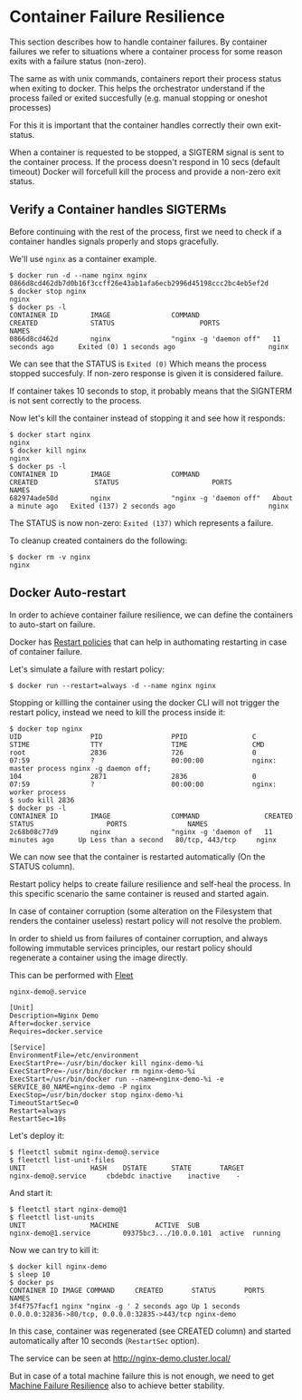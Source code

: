 Container Failure Resilience
============================

This section describes how to handle container failures. By container failures we refer to situations where a container process for some reason exits with a failure status (non-zero).

The same as with unix commands, containers report their process status when exiting to docker. This helps the orchestrator understand if the process failed or exited succesfully (e.g. manual stopping or oneshot processes)

For this it is important that the container handles correctly their own exit-status.

When a container is requested to be stopped, a SIGTERM signal is sent to the container process. If the process doesn't respond in 10 secs (default timeout) Docker will forcefull kill the process and provide a non-zero exit status.

## Verify a Container handles SIGTERMs

Before continuing with the rest of the process, first we need to check if a container handles signals properly and stops gracefully.

We'll use `nginx` as a container example.

```
$ docker run -d --name nginx nginx
0866d8cd462db7d0b16f3ccff26e43ab1afa6ecb2996d45198ccc2bc4eb5ef2d
$ docker stop nginx
nginx
$ docker ps -l     
CONTAINER ID        IMAGE               COMMAND                  CREATED             STATUS                     PORTS               NAMES
0866d8cd462d        nginx               "nginx -g 'daemon off"   11 seconds ago      Exited (0) 1 seconds ago                       nginx
```

We can see that the STATUS is `Exited (0)` Which means the process stopped succesfuly. If non-zero response is given it is considered failure.

If container takes 10 seconds to stop, it probably means that the SIGNTERM is not sent correctly to the process.

Now let's kill the container instead of stopping it and see how it responds:

```
$ docker start nginx
nginx
$ docker kill nginx 
nginx
$ docker ps -l
CONTAINER ID        IMAGE               COMMAND                  CREATED              STATUS                       PORTS               NAMES
682974ade50d        nginx               "nginx -g 'daemon off"   About a minute ago   Exited (137) 2 seconds ago                       nginx
```

The STATUS is now non-zero: `Exited (137)` which represents a failure.

To cleanup created containers do the following:

```
$ docker rm -v nginx
nginx
```

## Docker Auto-restart

In order to achieve container failure resilience, we can define the containers to auto-start on failure.

Docker has [Restart policies](https://docs.docker.com/reference/run/#restart-policies-restart) that can help in authomating restarting in case of container failure.

Let's simulate a failure with restart policy:

```
$ docker run --restart=always -d --name nginx nginx
```

Stopping or killling the container using the docker CLI will not trigger the restart policy, instead we need to kill the process inside it:

```
$ docker top nginx
UID                 PID                 PPID                C                   STIME               TTY                 TIME                CMD
root                2836                726                 0                   07:59               ?                   00:00:00            nginx: master process nginx -g daemon off;
104                 2871                2836                0                   07:59               ?                   00:00:00            nginx: worker process
$ sudo kill 2836
$ docker ps -l
CONTAINER ID        IMAGE               COMMAND                CREATED             STATUS                  PORTS               NAMES
2c68b08c77d9        nginx               "nginx -g 'daemon of   11 minutes ago      Up Less than a second   80/tcp, 443/tcp     nginx
```

We can now see that the container is restarted automatically (On the STATUS column).

Restart policy helps to create failure resilience and self-heal the process. In this specific scenario the same container is reused and started again.

In case of container corruption (some alteration on the Filesystem that renders the container useless) restart policy will not resolve the problem.

In order to shield us from failures of container corruption, and always following immutable services principles, our restart policy should regenerate a container using the image directly.

This can be performed with [Fleet](	https://coreos.com/using-coreos/clustering/)


`nginx-demo@.service`

```
[Unit]
Description=Nginx Demo
After=docker.service
Requires=docker.service

[Service]
EnvironmentFile=/etc/environment
ExecStartPre=-/usr/bin/docker kill nginx-demo-%i
ExecStartPre=-/usr/bin/docker rm nginx-demo-%i
ExecStart=/usr/bin/docker run --name=nginx-demo-%i -e SERVICE_80_NAME=nginx-demo -P nginx
ExecStop=/usr/bin/docker stop nginx-demo-%i
TimeoutStartSec=0
Restart=always
RestartSec=10s
```

Let's deploy it:

```
$ fleetctl submit nginx-demo@.service
$ fleetctl list-unit-files
UNIT				HASH	DSTATE		STATE		TARGET
nginx-demo@.service		cbdebdc	inactive	inactive	-
```

And start it:

```
$ fleetctl start nginx-demo@1
$ fleetctl list-units
UNIT				MACHINE			ACTIVE	SUB
nginx-demo@1.service		09375bc3.../10.0.0.101	active	running
```

Now we can try to kill it:

```
$ docker kill nginx-demo
$ sleep 10
$ docker ps
CONTAINER ID IMAGE COMMAND     CREATED       STATUS       PORTS                                         NAMES
3f4f757facf1 nginx "nginx -g ' 2 seconds ago Up 1 seconds 0.0.0.0:32836->80/tcp, 0.0.0.0:32835->443/tcp nginx-demo
````

In this case, container was regenerated (see CREATED column) and started automatically after 10 seconds (`RestartSec` option).

The service can be seen at http://nginx-demo.cluster.local/

But in case of a total machine failure this is not enough, we need to get [Machine Failure Resilience](https://github.com/harbur/colossus/tree/master/docs/machineFailureResilience) also to achieve better stability.
